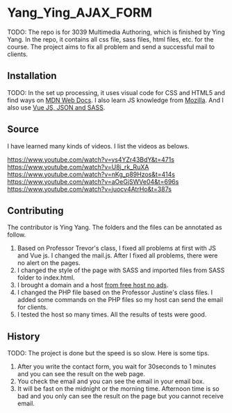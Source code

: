 # Yang_Ying_AJAX_FORM

TODO: The repo is for 3039 Multimedia Authoring, which is finished by Ying Yang. In the repo, it contains all css file, sass files, html files, etc. for the course. The project aims to fix all problem and send a successful mail to clients.


## Installation
TODO: In the set up processing, it uses visual code for CSS and HTML5 and find ways on [MDN Web Docs](https://developer.mozilla.org/en-US/). I also learn JS knowledge from [Mozilla](https://developer.mozilla.org/fr/docs/Web/JavaScript).
And I also use [Vue JS, JSON and SASS](https://www.adobe.com/ca_fr/).


## Source
I have learned many kinds of videos. I list the videos as belows.

https://www.youtube.com/watch?v=ys4YZr43BdY&t=471s
https://www.youtube.com/watch?v=U8j_rk_RuXA
https://www.youtube.com/watch?v=nKg_p89Hzos&t=414s
https://www.youtube.com/watch?v=aOeGjSWVe04&t=696s
https://www.youtube.com/watch?v=juocv4AtrHo&t=387s


## Contributing
The contributor is Ying Yang. The folders and the files can be annotated as follow.
1. Based on Professor Trevor's class, I fixed all problems at first with JS and Vue js. I changed the mail.js. After I fixed all problems, there were no alert on the pages.
2. I changed the style of the page with SASS and imported files from SASS folder to index.html.
3. I brought a domain and a host [from free host no ads](https://freehostingnoads.net/).
4. I changed the PHP file based on the Professor Justine's class files. I added some commands on the PHP files so my host can send the email for clients.
5. I tested the host so many times. All the results of tests were good.


## History
TODO: 
The project is done but the speed is so slow. Here is some tips.
1. After you write the contact form, you wait for 30seconds to 1 minutes and you can see the result on the web page. 
2. You check the email and you can see the email in your email box.
3. It will be fast on the midnight or the morning time. Afternoon time is so bad and you only can see the result on the page but you cannot receive email.


